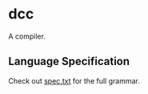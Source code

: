 # dcc

A compiler.

## Language Specification

Check out [spec.txt](spec/spec.txt) for the full grammar.

